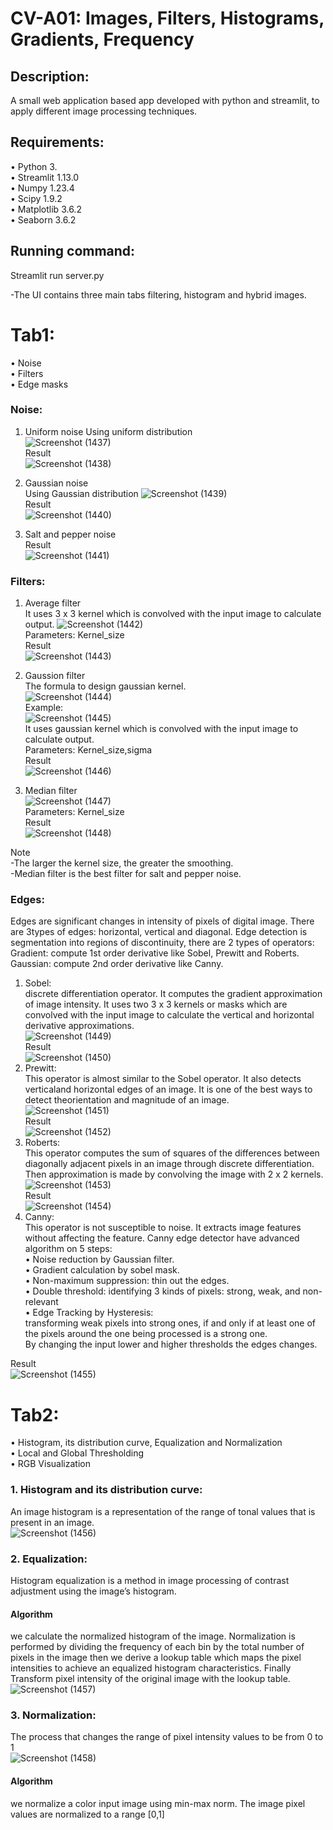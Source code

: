# CV-A01: Images, Filters, Histograms, Gradients, Frequency

## Description:
A small web application based app developed with python and streamlit, to apply different image processing techniques.

## Requirements:
• Python 3.  
• Streamlit 1.13.0  
• Numpy 1.23.4  
• Scipy 1.9.2  
• Matplotlib 3.6.2  
• Seaborn 3.6.2  

## Running command:
Streamlit run server.py 

-The UI contains three main tabs filtering, histogram and hybrid images.

# Tab1:
• Noise  
• Filters  
• Edge masks
### Noise:
1. Uniform noise
Using uniform distribution  
![Screenshot (1437)](https://github.com/MayarFayez/CV_-HPF-LPF_-Techniques-/assets/93496610/c57280a0-206b-48a5-af6a-e917b9ca9688)  
Result  
![Screenshot (1438)](https://github.com/MayarFayez/CV_-HPF-LPF_-Techniques-/assets/93496610/df5e17a8-34f1-41d3-a9cc-bce98a73be66)

2. Gaussian noise  
Using Gaussian distribution
![Screenshot (1439)](https://github.com/MayarFayez/CV_-HPF-LPF_-Techniques-/assets/93496610/c22dab35-d545-47a4-9c70-531ebd14f940)  
Result  
![Screenshot (1440)](https://github.com/MayarFayez/CV_-HPF-LPF_-Techniques-/assets/93496610/0b0dbb43-a038-4fb7-8ef7-110ea20978b5)

3. Salt and pepper noise  
Result  
![Screenshot (1441)](https://github.com/MayarFayez/CV_-HPF-LPF_-Techniques-/assets/93496610/cd7d1509-c03a-408a-9714-af7bbaa7eb65)

### Filters:  
1. Average filter  
It uses 3 x 3 kernel which is convolved with the input image to calculate output.
![Screenshot (1442)](https://github.com/MayarFayez/CV_-HPF-LPF_-Techniques-/assets/93496610/27f79e6e-720d-427c-8be7-ca0bbc82bd2d)  
Parameters: Kernel_size  
Result  
![Screenshot (1443)](https://github.com/MayarFayez/CV_-HPF-LPF_-Techniques-/assets/93496610/ca425ae1-1fa0-4865-815d-ddc0fd9b49ed)  

2. Gaussion filter  
The formula to design gaussian kernel.   
![Screenshot (1444)](https://github.com/MayarFayez/CV_-HPF-LPF_-Techniques-/assets/93496610/3865e52b-7a6e-46dc-9641-860e301c82b4)   
Example:   
![Screenshot (1445)](https://github.com/MayarFayez/CV_-HPF-LPF_-Techniques-/assets/93496610/3e3c2394-13f5-4708-8ddb-152ab5b604b7)  
It uses gaussian kernel which is convolved with the input image to calculate output.  
Parameters: Kernel_size,sigma  
Result  
![Screenshot (1446)](https://github.com/MayarFayez/CV_-HPF-LPF_-Techniques-/assets/93496610/240a86bc-f956-44b1-ac71-fe70da99cbc1)  

3. Median filter  
![Screenshot (1447)](https://github.com/MayarFayez/CV_-HPF-LPF_-Techniques-/assets/93496610/54091c6c-4d9f-4fd2-ba61-3cdc266dddf5)  
Parameters: Kernel_size  
Result   
![Screenshot (1448)](https://github.com/MayarFayez/CV_-HPF-LPF_-Techniques-/assets/93496610/d856bc89-c41e-488e-90fe-d88333f58b0d)  

Note    
-The larger the kernel size, the greater the smoothing.      
-Median filter is the best filter for salt and pepper noise.    

### Edges:
Edges are significant changes in intensity of pixels of digital image. There are 
3types of edges: horizontal, vertical and diagonal. Edge detection is segmentation 
into regions of discontinuity, there are 2 types of operators:  
 Gradient: compute 1st order derivative like Sobel, Prewitt and Roberts.  
 Gaussian: compute 2nd order derivative like Canny.     
1. Sobel:    
discrete differentiation operator. It computes the gradient approximation of image intensity. It 
uses two 3 x 3 kernels or masks which are convolved with the input image to calculate the vertical 
and horizontal derivative approximations.    
![Screenshot (1449)](https://github.com/MayarFayez/CV_-HPF-LPF_-Techniques-/assets/93496610/ce81cccc-6511-4e8e-b433-5385040dbadc)  
Result  
![Screenshot (1450)](https://github.com/MayarFayez/CV_-HPF-LPF_-Techniques-/assets/93496610/836867cb-76a1-496a-a2df-4228f479a2a6)  
2. Prewitt:  
This operator is almost similar to the Sobel operator. It also detects verticaland horizontal edges of an image. It is one of the best ways to detect theorientation and magnitude of an image.  
![Screenshot (1451)](https://github.com/MayarFayez/CV_-HPF-LPF_-Techniques-/assets/93496610/c6a35b0e-de51-404a-a663-5485f1543cb0)  
Result  
![Screenshot (1452)](https://github.com/MayarFayez/CV_-HPF-LPF_-Techniques-/assets/93496610/ec4f3917-0dcc-4057-b249-908d536598ea)
3. Roberts:   
This operator computes the sum of squares of the differences between diagonally adjacent pixels in an image through discrete differentiation. Then approximation is made by 
convolving the image with 2 x 2 kernels.  
![Screenshot (1453)](https://github.com/MayarFayez/CV_-HPF-LPF_-Techniques-/assets/93496610/2b094248-4d6b-42f7-8e49-c51a5ee4a23b)  
Result  
![Screenshot (1454)](https://github.com/MayarFayez/CV_-HPF-LPF_-Techniques-/assets/93496610/1a894eec-f01a-4838-a425-5e2486107af0)  
4. Canny:  
This operator is not susceptible to noise. It extracts image features without 
affecting the feature. Canny edge detector have advanced algorithm on 5 
steps:  
• Noise reduction by Gaussian filter.   
• Gradient calculation by sobel mask.  
• Non-maximum suppression: thin out the edges.  
• Double threshold: identifying 3 kinds of pixels: strong, weak, and 
non-relevant  
• Edge Tracking by Hysteresis:  
transforming weak pixels into strong ones, if and only if at least 
one of the pixels around the one being processed is a strong one.  
 By changing the input lower and higher thresholds the edges changes.

Result  
![Screenshot (1455)](https://github.com/MayarFayez/CV_-HPF-LPF_-Techniques-/assets/93496610/e53bcc80-94da-40bf-96b7-c73b1f56a346)  

# Tab2:
• Histogram, its distribution curve, Equalization and Normalization  
• Local and Global Thresholding  
• RGB Visualization  
### 1. Histogram and its distribution curve:
An image histogram is a representation of the range of tonal values that is present in an image.    
![Screenshot (1456)](https://github.com/MayarFayez/CV_-HPF-LPF_-Techniques-/assets/93496610/ae733157-d20f-4cb0-acd3-f0227be5e114)  

### 2. Equalization:
Histogram equalization is a method in image processing of contrast adjustment 
using the image’s histogram.  
#### Algorithm   
we calculate the normalized histogram of the image. Normalization is performed 
by dividing the frequency of each bin by the total number of pixels in the image
then we derive a lookup table which maps the pixel intensities to achieve an 
equalized histogram characteristics. Finally Transform pixel intensity of the 
original image with the lookup table.  
![Screenshot (1457)](https://github.com/MayarFayez/CV_-HPF-LPF_-Techniques-/assets/93496610/20f46c57-d9b2-4def-8b7b-90640e1ad755)  

### 3. Normalization:
The process that changes the range of pixel intensity values to be from 0 to 1  
![Screenshot (1458)](https://github.com/MayarFayez/CV_-HPF-LPF_-Techniques-/assets/93496610/6c22c590-47a3-4470-b1d3-55f2652262a5)  

#### Algorithm  
we normalize a color input image using min-max norm. The image pixel values are
normalized to a range [0,1]  

































